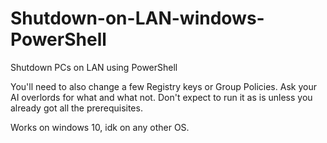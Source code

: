 # Shutdown-on-LAN-windows-PowerShell
Shutdown PCs on LAN using PowerShell

You'll need to also change a few Registry keys or Group Policies. Ask your AI overlords for what and what not.
Don't expect to run it as is unless you already got all the prerequisites.

Works on windows 10, idk on any other OS.
